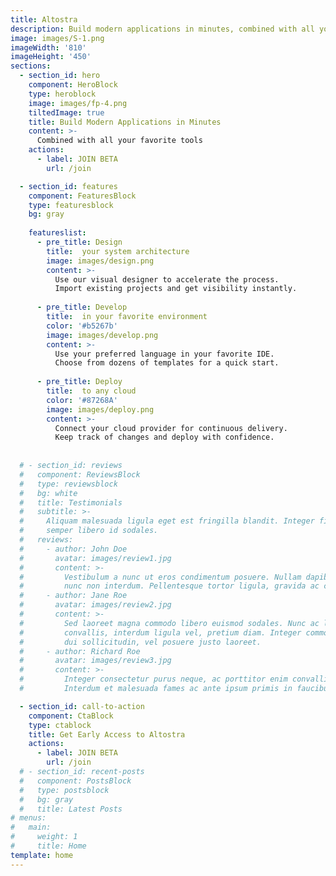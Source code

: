 ```yaml
---
title: Altostra
description: Build modern applications in minutes, combined with all your favorite tools
image: images/S-1.png
imageWidth: '810'
imageHeight: '450'
sections:
  - section_id: hero
    component: HeroBlock
    type: heroblock
    image: images/fp-4.png
    tiltedImage: true
    title: Build Modern Applications in Minutes
    content: >-
      Combined with all your favorite tools
    actions:
      - label: JOIN BETA
        url: /join

  - section_id: features
    component: FeaturesBlock
    type: featuresblock
    bg: gray
      
    featureslist:
      - pre_title: Design
        title:  your system architecture
        image: images/design.png
        content: >-
          Use our visual designer to accelerate the process.
          Import existing projects and get visibility instantly.
          
      - pre_title: Develop 
        title:  in your favorite environment
        color: '#b5267b'
        image: images/develop.png
        content: >-
          Use your preferred language in your favorite IDE.
          Choose from dozens of templates for a quick start.
                 
      - pre_title: Deploy 
        title:  to any cloud
        color: '#87268A'
        image: images/deploy.png
        content: >-
          Connect your cloud provider for continuous delivery.
          Keep track of changes and deploy with confidence.
                 
      
  # - section_id: reviews
  #   component: ReviewsBlock
  #   type: reviewsblock
  #   bg: white
  #   title: Testimonials
  #   subtitle: >-
  #     Aliquam malesuada ligula eget est fringilla blandit. Integer finibus
  #     semper libero id sodales. 
  #   reviews:
  #     - author: John Doe
  #       avatar: images/review1.jpg
  #       content: >-
  #         Vestibulum a nunc ut eros condimentum posuere. Nullam dapibus quis
  #         nunc non interdum. Pellentesque tortor ligula, gravida ac commodo eu.
  #     - author: Jane Roe
  #       avatar: images/review2.jpg
  #       content: >-
  #         Sed laoreet magna commodo libero euismod sodales. Nunc ac libero
  #         convallis, interdum ligula vel, pretium diam. Integer commodo sem at
  #         dui sollicitudin, vel posuere justo laoreet.
  #     - author: Richard Roe
  #       avatar: images/review3.jpg
  #       content: >-
  #         Integer consectetur purus neque, ac porttitor enim convallis vitae.
  #         Interdum et malesuada fames ac ante ipsum primis in faucibus.

  - section_id: call-to-action
    component: CtaBlock
    type: ctablock
    title: Get Early Access to Altostra
    actions:
      - label: JOIN BETA
        url: /join
  # - section_id: recent-posts
  #   component: PostsBlock
  #   type: postsblock
  #   bg: gray
  #   title: Latest Posts
# menus:
#   main:
#     weight: 1
#     title: Home
template: home
---
```

